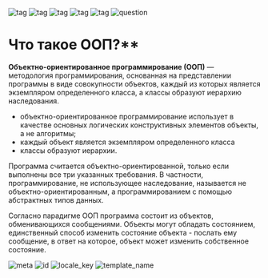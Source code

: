 ![tag](https://img.shields.io/badge/language-java-red.svg)   ![tag](https://img.shields.io/badge/jdk-1.8-blue.svg)     ![tag](https://img.shields.io/badge/level-1-green.svg)     ![tag](https://img.shields.io/badge/topic-core-green.svg)      ![tag](https://img.shields.io/badge/locale-ru-green.svg)     ![question](https://img.shields.io/badge/-question-grey.svg) 


# Что такое ООП?**

**Объектно-ориентированное программирование (ООП)** — методология программирования, основанная на представлении программы
в виде совокупности объектов, каждый из которых является экземпляром определенного класса, а классы образуют иерархию наследования.

- объектно-ориентированное программирование использует в качестве основных логических конструктивных элементов объекты, а не алгоритмы;
- каждый объект является экземпляром определенного класса
- классы образуют иерархии.

Программа считается объектно-ориентированной, только если выполнены все три указанных требования. В частности, программирование, 
не использующее наследование, называется не объектно-ориентированным, а программированием с помощью абстрактных типов данных.

Согласно парадигме ООП программа состоит из объектов, обменивающихся сообщениями. 
Объекты могут обладать состоянием, единственный способ изменить состояние объекта - послать ему сообщение, в ответ на которое, 
объект может изменить собственное состояние.

![meta](https://img.shields.io/badge/_meta-red.svg)    ![id](https://img.shields.io/badge/_id-123456-red.svg)    ![locale_key](https://img.shields.io/badge/key-22c6bd811392459fa10f14dcf6c2b583-yellow.svg)    ![template_name](https://img.shields.io/badge/simple_question-v.0.1-yellow.svg)
